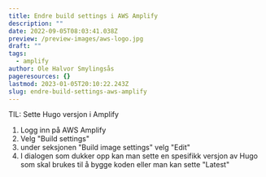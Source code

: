 ```yaml
---
title: Endre build settings i AWS Amplify
description: ""
date: 2022-09-05T08:03:41.038Z
preview: /preview-images/aws-logo.jpg
draft: ""
tags:
  - amplify
author: Ole Halvor Smylingsås
pageresources: {}
lastmod: 2023-01-05T20:10:22.243Z
slug: endre-build-settings-aws-amplify
---
```


TIL: Sette Hugo versjon i Amplify
<!--more-->

1. Logg inn på AWS Amplify
1. Velg "Build settings"
1. under seksjonen "Build image settings" velg "Edit"
1. I dialogen som dukker opp kan man sette en spesifikk versjon av Hugo som skal brukes til å bygge koden eller man kan sette "Latest"
